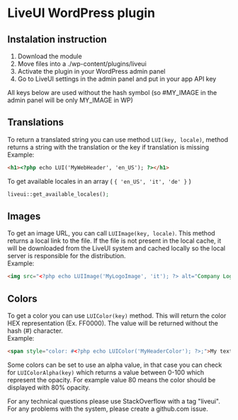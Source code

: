 LiveUI WordPress plugin
================

## Instalation instruction

1. Download the module
2. Move files into a ./wp-content/plugins/liveui
3. Activate the plugin in your WordPress admin panel
4. Go to LiveUI settings in the admin panel and put in your app API key

All keys below are used without the hash symbol (so #MY_IMAGE in the admin panel will be only MY_IMAGE in WP)

<!-- INFO -->
## Translations

To return a translated string you can use method `LUI(key, locale)`, method returns a string with the translation or the key if translation is missing 
Example:  
```html
<h1><?php echo LUI('MyWebHeader', 'en_US'); ?></h1>
```

To get available locales in an array ( `{ 'en_US', 'it', 'de' }` )
```php
liveui::get_available_locales();
```

## Images

To get an image URL, you can call `LUIImage(key, locale)`. This method returns a local link to the file.
If the file is not present in the local cache, it will be downloaded from the LiveUI system and cached locally so the local server is responsible for the distribution.  
Example:  
```html
<img src="<?php echo LUIImage('MyLogoImage', 'it'); ?> alt="Company Logo (Italian)" />
```

## Colors

To get a color you can use `LUIColor(key)` method. This will return the color HEX representation (Ex. FF0000). The value will be returned without the hash (#) character.  
Example:  
```html
<span style="color: #<?php echo LUIColor('MyHeaderColor'); ?>;">My text with remotely controlled color</span>
```  

Some colors can be set to use an alpha value, in that case you can check for `LUIColorAlpha(key)` which returns a value between 0-100 which represent the opacity. For example value 80 means the color should be displayed with 80% opacity.

For any technical questions please use StackOverflow with a tag "liveui". For any problems with the system, please create a github.com issue.

<!-- INFOEND -->
